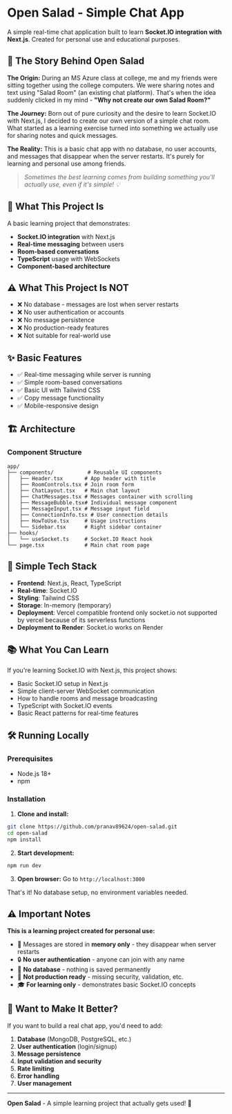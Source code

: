 # Open Salad - Simple Chat App

A simple real-time chat application built to learn **Socket.IO integration with Next.js**. Created for personal use and educational purposes.

## 🌟 The Story Behind Open Salad

**The Origin:** During an MS Azure class at college, me and my friends were sitting together using the college computers. We were sharing notes and text using "Salad Room" (an existing chat platform). That's when the idea suddenly clicked in my mind - **"Why not create our own Salad Room?"**

**The Journey:** Born out of pure curiosity and the desire to learn Socket.IO with Next.js, I decided to create our own version of a simple chat room. What started as a learning exercise turned into something we actually use for sharing notes and quick messages.

**The Reality:** This is a basic chat app with no database, no user accounts, and messages that disappear when the server restarts. It's purely for learning and personal use among friends.

> *Sometimes the best learning comes from building something you'll actually use, even if it's simple! 💡*

## 🎯 What This Project Is

A basic learning project that demonstrates:
- **Socket.IO integration** with Next.js
- **Real-time messaging** between users
- **Room-based conversations**
- **TypeScript** usage with WebSockets
- **Component-based architecture**

## ⚠️ What This Project Is NOT

- ❌ No database - messages are lost when server restarts
- ❌ No user authentication or accounts
- ❌ No message persistence
- ❌ No production-ready features
- ❌ Not suitable for real-world use

## ✨ Basic Features

- ✅ Real-time messaging while server is running
- ✅ Simple room-based conversations
- ✅ Basic UI with Tailwind CSS
- ✅ Copy message functionality
- ✅ Mobile-responsive design

## 🏗️ Architecture

### Component Structure
```
app/
├── components/           # Reusable UI components
│   ├── Header.tsx       # App header with title
│   ├── RoomControls.tsx # Join room form
│   ├── ChatLayout.tsx   # Main chat layout
│   ├── ChatMessages.tsx # Messages container with scrolling
│   ├── MessageBubble.tsx# Individual message component
│   ├── MessageInput.tsx # Message input field
│   ├── ConnectionInfo.tsx # User connection details
│   ├── HowToUse.tsx     # Usage instructions
│   └── Sidebar.tsx      # Right sidebar container
├── hooks/
│   └── useSocket.ts     # Socket.IO React hook
└── page.tsx             # Main chat room page
```

## 🚀 Simple Tech Stack

- **Frontend**: Next.js, React, TypeScript
- **Real-time**: Socket.IO
- **Styling**: Tailwind CSS
- **Storage**: In-memory (temporary)
- **Deployment**: Vercel compatible frontend only socket.io not supported by vercel because of its serverless functions
- **Deployment to Render**: Socket.io works on Render

## 📚 What You Can Learn

If you're learning Socket.IO with Next.js, this project shows:
- Basic Socket.IO setup in Next.js
- Simple client-server WebSocket communication
- How to handle rooms and message broadcasting
- TypeScript with Socket.IO events
- Basic React patterns for real-time features

## 🛠 Running Locally

### Prerequisites
- Node.js 18+
- npm

### Installation

1. **Clone and install:**
```bash
git clone https://github.com/pranav89624/open-salad.git
cd open-salad
npm install
```

2. **Start development:**
```bash
npm run dev
```

3. **Open browser:**
Go to `http://localhost:3000`

That's it! No database setup, no environment variables needed.

## ⚠️ Important Notes

**This is a learning project created for personal use:**

- 📝 Messages are stored in **memory only** - they disappear when server restarts
- 🔒 **No user authentication** - anyone can join with any name
- 💾 **No database** - nothing is saved permanently
- 🚫 **Not production ready** - missing security, validation, etc.
- 🎓 **For learning only** - demonstrates basic Socket.IO concepts

## 🚀 Want to Make It Better?

If you want to build a real chat app, you'd need to add:

1. **Database** (MongoDB, PostgreSQL, etc.)
2. **User authentication** (login/signup)
3. **Message persistence**
4. **Input validation and security**
5. **Rate limiting**
6. **Error handling**
7. **User management**

---

**Open Salad** - A simple learning project that actually gets used! 💬

